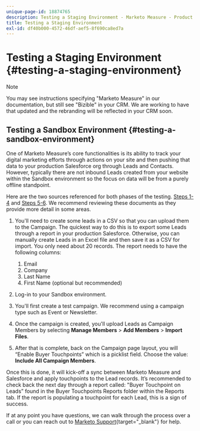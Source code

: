 ```yaml
---
unique-page-id: 18874765
description: Testing a Staging Environment - Marketo Measure - Product Documentation
title: Testing a Staging Environment
exl-id: df40b000-4572-46df-aef5-8f690ca8ed7a
---
```

# Testing a Staging Environment {#testing-a-staging-environment}

>[!NOTE]
>
>You may see instructions specifying "Marketo Measure" in our documentation, but still see "Bizible" in your CRM. We are working to have that updated and the rebranding will be reflected in your CRM soon.

## Testing a Sandbox Environment {#testing-a-sandbox-environment}

One of Marketo Measure’s core functionalities is its ability to track your digital marketing efforts through actions on your site and then pushing that data to your production Salesforce org through Leads and Contacts. However, typically there are not inbound Leads created from your website within the Sandbox environment so the focus on data will be from a purely offline standpoint.

Here are the two sources referenced for both phases of the testing. [Steps 1-4](https://help.salesforce.com/apex/HTViewHelpDoc?id=lead_import_wizard.htm&language=en_US) and [Steps 5-6](/help/channel-tracking-and-setup/offline-channels/syncing-offline-campaigns.md). We  recommend reviewing these documents as they provide more detail in some areas.

1. You'll need to create some leads in a CSV so that you can upload them to the Campaign. The quickest way to do this is to export some Leads through a report in your production Salesforce. Otherwise, you can manually create Leads in an Excel file and then save it as a CSV for import. You only need about 20 records. The report needs to have the following columns:

    1. Email
    1. Company
    1. Last Name
    1. First Name (optional but recommended)

1. Log-in to your Sandbox environment.
1. You'll first create a test campaign. We recommend using a campaign type such as Event or Newsletter.
1. Once the campaign is created, you'll upload Leads as Campaign Members by selecting **Manage Members** > **Add Members** > **Import Files**.
1. After that is complete, back on the Campaign page layout, you will “Enable Buyer Touchpoints” which is a picklist field. Choose the value: **Include All Campaign Members**.

Once this is done, it will kick-off a sync between Marketo Measure and Salesforce and apply touchpoints to the Lead records. It’s recommended to check back the next day through a report called: "Buyer Touchpoint on Leads” found in the Buyer Touchpoints Reports folder within the Reports tab. If the report is populating a touchpoint for each Lead, this is a sign of success.

If at any point you have questions, we can walk through the process over a call or you can reach out to [Marketo Support](https://nation.marketo.com/t5/support/ct-p/Support){target="_blank"} for help.
